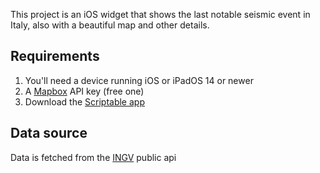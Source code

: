 This project is an iOS widget that shows the last notable seismic event in Italy, also with a beautiful map and other details.

## Requirements
1. You'll need a device running iOS or iPadOS 14 or newer
2. A [Mapbox](https://www.mapbox.com) API key (free one)
3. Download the [Scriptable app](https://apps.apple.com/us/app/scriptable/id1405459188)

## Data source
Data is fetched from the [INGV](https://www.ingv.it) public api

